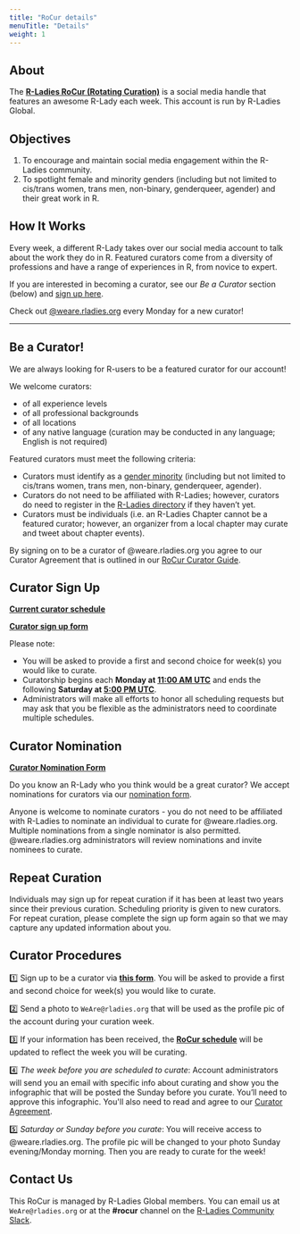 ```yaml
---
title: "RoCur details"
menuTitle: "Details"
weight: 1
---
```


   
## About  
  
The **[R-Ladies RoCur (Rotating Curation)](https://bsky.app/profile/weare.rladies.org)** is a social media handle that features an awesome R-Lady each week. This account is run by R-Ladies Global.      
  
   
## Objectives  
  
1. To encourage and maintain social media engagement within the R-Ladies community.    
2. To spotlight female and minority genders (including but not limited to cis/trans women, trans men, non-binary, genderqueer, agender) and their great work in R.   
  
## How It Works  
  
Every week, a different R-Lady takes over our social media account to talk about the work they do in R. Featured curators come from a diversity of professions and have a range of experiences in R, from novice to expert.  
  
If you are interested in becoming a curator, see our *Be a Curator* section (below) and [sign up here](https://airtable.com/appjkZZgtF0iEWFjx/pagqsAma1WmUYxa9j/form).  
  
Check out [@weare.rladies.org](https://bsky.app/profile/weare.rladies.org) every Monday for a new curator!    
  

***  

## Be a Curator! 
  
We are always looking for R-users to be a featured curator for our account! 

We welcome curators:

* of all experience levels 
* of all professional backgrounds
* of all locations
* of any native language (curation may be conducted in any language; English is not required) 

Featured curators must meet the following criteria:  
  
* Curators must identify as a [gender minority](https://guide.rladies.org/about/mission/) (including but not limited to cis/trans women, trans men, non-binary, genderqueer, agender).  
* Curators do not need to be affiliated with R-Ladies; however, curators do need to register in the [R-Ladies directory](https://rladies.org/directory/) if they haven’t yet. 
* Curators must be individuals (i.e. an R-Ladies Chapter cannot be a featured curator; however, an organizer from a local chapter may curate and tweet about chapter events).

By signing on to be a curator of @weare.rladies.org you agree to our Curator Agreement that is outlined in our [RoCur Curator Guide](https://guide.rladies.org/rocur/guide/).    
  
## Curator Sign Up

**[Current curator schedule](https://airtable.com/appZpj9RYelJ9dbKS/shriGUNeVRW92458K/tblP0NksI30Axy7JJ)**  

**[Curator sign up form](https://airtable.com/appjkZZgtF0iEWFjx/pagqsAma1WmUYxa9j/form)** 
  
Please note: 
* You will be asked to provide a first and second choice for week(s) you would like to curate.  
* Curatorship begins each **Monday at [11:00 AM UTC](https://www.timebie.com/std/universal.php?q=11)** and ends the following **Saturday at [5:00 PM UTC](https://www.timebie.com/std/universal.php?q=16)**.  
* Administrators will make all efforts to honor all scheduling requests but may ask that you be flexible as the administrators need to coordinate multiple schedules.  
  
## Curator Nomination

**[Curator Nomination Form](https://airtable.com/appFIBzsk2AxWlGMt/pagfezjuCxohikOOa/form)**  
  
Do you know an R-Lady who you think would be a great curator? We accept nominations for curators via our [nomination form](https://airtable.com/appFIBzsk2AxWlGMt/pagfezjuCxohikOOa/form). 

Anyone is welcome to nominate curators - you do not need to be affiliated with R-Ladies to nominate an individual to curate for @weare.rladies.org. Multiple nominations from a single nominator is also permitted. @weare.rladies.org administrators will review nominations and invite nominees to curate.

## Repeat Curation

Individuals may sign up for repeat curation if it has been at least two years since their previous curation. Scheduling priority is given to new curators. For repeat curation, please complete the sign up form again so that we may capture any updated information about you.

## Curator Procedures 
  
:one: Sign up to be a curator via **[this form](https://airtable.com/appjkZZgtF0iEWFjx/pagqsAma1WmUYxa9j/form)**. You will be asked to provide a first and second choice for week(s) you would like to curate.       
  
:two: Send a photo to `WeAre@rladies.org` that will be used as the profile pic of the account during your curation week.    
  
:three: If your information has been received, the **[RoCur schedule](https://airtable.com/appZpj9RYelJ9dbKS/shriGUNeVRW92458K/tblP0NksI30Axy7JJ)** will be updated to reflect the week you will be curating.    
  
:four: _*The week before you are scheduled to curate*_: Account administrators will send you an email with specific info about curating and show you the infographic that will be posted the Sunday before you curate. You’ll need to approve this infographic. You'll also need to read and agree to our [Curator Agreement](https://guide.rladies.org/rocur/guide/#curating-agreement).  
  
:five: _*Saturday or Sunday before you curate*_: You will receive access to @weare.rladies.org. The profile pic will be changed to your photo Sunday evening/Monday morning. Then you are ready to curate for the week!    
  
   
## Contact Us  
  
This RoCur is managed by R-Ladies Global members. You can email us at `WeAre@rladies.org` or at the **#rocur** channel on the [R-Ladies Community Slack](https://rladies.org/form/community-slack/).  
  

  

